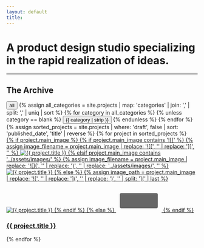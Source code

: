 ```yaml
---
layout: default
title:
---
```


<h1 class="hero-title">A product design studio specializing in the rapid realization of ideas.</h1>

<hr class="section-divider">

<div class="archive-header">
  <h2 class="archive-title" id="archive">The Archive</h2>
  
  <div class="tag-filters">
    <button class="tag-filter active" data-filter="all">all</button>
    {% assign all_categories = site.projects | map: 'categories' | join: ',' | split: ',' | uniq | sort %}
    {% for category in all_categories %}
      {% unless category == blank %}
        <button class="tag-filter" data-filter="{{ category | strip }}">{{ category | strip }}</button>
      {% endunless %}
    {% endfor %}
  </div>
</div>

<div class="project-grid">
  {% assign sorted_projects = site.projects | where: 'draft', false | sort: 'published_date', 'title' | reverse %}
  {% for project in sorted_projects %}
    <a href="{{ project.url | relative_url }}" class="project-card" data-categories="{{ project.categories | join: ',' }}">
      <div class="project-image">
        {% if project.main_image %}
          {% if project.main_image contains '![[' %}
            {% assign image_filename = project.main_image | replace: '![[', '' | replace: ']]', '' %}
            <img src="{{ '/assets/images/' | append: image_filename | relative_url }}" alt="{{ project.title }}" />
          {% elsif project.main_image contains '../assets/images/' %}
            {% assign image_filename = project.main_image | replace: '![](', '' | replace: ')', '' | replace: '../assets/images/', '' %}
            <img src="{{ '/assets/images/' | append: image_filename | relative_url }}" alt="{{ project.title }}" />
          {% else %}
            {% assign image_path = project.main_image | replace: '![', '' | replace: '](', '' | replace: ')', '' | split: '](' | last %}
            <img src="{{ image_path | relative_url }}" alt="{{ project.title }}" />
          {% endif %}
        {% else %}
          <!-- Fallback SVG -->
          <svg width="120" height="80" viewBox="0 0 120 80" fill="none">
            <rect x="10" y="30" width="100" height="40" fill="#666" rx="4"/>
          </svg>
        {% endif %}
      </div>
      <h3 class="project-title">{{ project.title }}</h3>
    </a>
  {% endfor %}
</div>

<script>
// Tag filtering functionality
document.addEventListener('DOMContentLoaded', function() {
  const filters = document.querySelectorAll('.tag-filter');
  const projects = document.querySelectorAll('.project-card');
  
  // Function to apply filter
  function applyFilter(filterValue) {
    // Update active state
    filters.forEach(f => f.classList.remove('active'));
    const activeFilter = document.querySelector(`[data-filter="${filterValue}"]`);
    if (activeFilter) {
      activeFilter.classList.add('active');
    }
    
    // Filter projects
    projects.forEach(project => {
      if (filterValue === 'all') {
        project.style.display = 'block';
      } else {
        const categories = project.dataset.categories.split(',');
        if (categories.includes(filterValue)) {
          project.style.display = 'block';
        } else {
          project.style.display = 'none';
        }
      }
    });
  }
  
  // Check URL parameters on page load
  const urlParams = new URLSearchParams(window.location.search);
  const categoryParam = urlParams.get('category');
  if (categoryParam) {
    // Small delay to ensure the page has loaded and the anchor scroll has happened
    setTimeout(() => {
      applyFilter(categoryParam);
    }, 100);
  }
  
  // Add click event listeners
  filters.forEach(filter => {
    filter.addEventListener('click', function() {
      const filterValue = this.dataset.filter;
      applyFilter(filterValue);
    });
  });
});
</script>